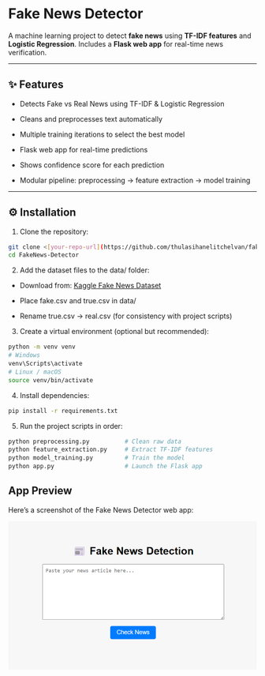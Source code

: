 # Fake News Detector

A machine learning project to detect **fake news** using **TF-IDF features** and **Logistic Regression**. Includes a **Flask web app** for real-time news verification.

---


## ✨ Features

- Detects Fake vs Real News using TF-IDF & Logistic Regression

- Cleans and preprocesses text automatically

- Multiple training iterations to select the best model

- Flask web app for real-time predictions

- Shows confidence score for each prediction

- Modular pipeline: preprocessing → feature extraction → model training

---

## ⚙️ Installation

1. Clone the repository:

```bash
git clone <[your-repo-url](https://github.com/thulasihanelitchelvan/fake-news-detector)>
cd FakeNews-Detector
```

2. Add the dataset files to the data/ folder:


- Download from: [Kaggle Fake News Dataset](https://www.kaggle.com/datasets/clmentbisaillon/fake-and-real-news-dataset)


- Place fake.csv and true.csv in data/

- Rename true.csv → real.csv (for consistency with project scripts)


3. Create a virtual environment (optional but recommended):

```bash
python -m venv venv
# Windows
venv\Scripts\activate
# Linux / macOS
source venv/bin/activate
```

4. Install dependencies:

```bash
pip install -r requirements.txt
```

5. Run the project scripts in order:

```bash
python preprocessing.py          # Clean raw data
python feature_extraction.py     # Extract TF-IDF features
python model_training.py         # Train the model
python app.py                    # Launch the Flask app

```



## App Preview

Here’s a screenshot of the Fake News Detector web app:

![Fake News Detector](screenshots/app_screenshot.png)


